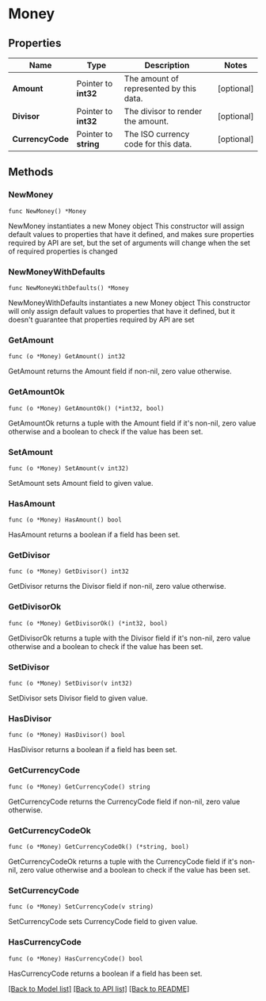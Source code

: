 # Money

## Properties

Name | Type | Description | Notes
------------ | ------------- | ------------- | -------------
**Amount** | Pointer to **int32** | The amount of represented by this data. | [optional] 
**Divisor** | Pointer to **int32** | The divisor to render the amount. | [optional] 
**CurrencyCode** | Pointer to **string** | The ISO currency code for this data. | [optional] 

## Methods

### NewMoney

`func NewMoney() *Money`

NewMoney instantiates a new Money object
This constructor will assign default values to properties that have it defined,
and makes sure properties required by API are set, but the set of arguments
will change when the set of required properties is changed

### NewMoneyWithDefaults

`func NewMoneyWithDefaults() *Money`

NewMoneyWithDefaults instantiates a new Money object
This constructor will only assign default values to properties that have it defined,
but it doesn't guarantee that properties required by API are set

### GetAmount

`func (o *Money) GetAmount() int32`

GetAmount returns the Amount field if non-nil, zero value otherwise.

### GetAmountOk

`func (o *Money) GetAmountOk() (*int32, bool)`

GetAmountOk returns a tuple with the Amount field if it's non-nil, zero value otherwise
and a boolean to check if the value has been set.

### SetAmount

`func (o *Money) SetAmount(v int32)`

SetAmount sets Amount field to given value.

### HasAmount

`func (o *Money) HasAmount() bool`

HasAmount returns a boolean if a field has been set.

### GetDivisor

`func (o *Money) GetDivisor() int32`

GetDivisor returns the Divisor field if non-nil, zero value otherwise.

### GetDivisorOk

`func (o *Money) GetDivisorOk() (*int32, bool)`

GetDivisorOk returns a tuple with the Divisor field if it's non-nil, zero value otherwise
and a boolean to check if the value has been set.

### SetDivisor

`func (o *Money) SetDivisor(v int32)`

SetDivisor sets Divisor field to given value.

### HasDivisor

`func (o *Money) HasDivisor() bool`

HasDivisor returns a boolean if a field has been set.

### GetCurrencyCode

`func (o *Money) GetCurrencyCode() string`

GetCurrencyCode returns the CurrencyCode field if non-nil, zero value otherwise.

### GetCurrencyCodeOk

`func (o *Money) GetCurrencyCodeOk() (*string, bool)`

GetCurrencyCodeOk returns a tuple with the CurrencyCode field if it's non-nil, zero value otherwise
and a boolean to check if the value has been set.

### SetCurrencyCode

`func (o *Money) SetCurrencyCode(v string)`

SetCurrencyCode sets CurrencyCode field to given value.

### HasCurrencyCode

`func (o *Money) HasCurrencyCode() bool`

HasCurrencyCode returns a boolean if a field has been set.


[[Back to Model list]](../README.md#documentation-for-models) [[Back to API list]](../README.md#documentation-for-api-endpoints) [[Back to README]](../README.md)


